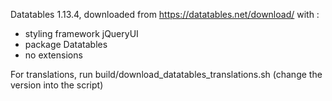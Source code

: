 Datatables 1.13.4, downloaded from https://datatables.net/download/
with :

- styling framework jQueryUI
- package Datatables
- no extensions

For translations, run build/download_datatables_translations.sh (change the version into the script)